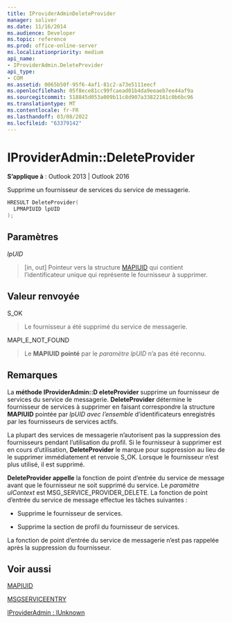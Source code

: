 ```yaml
---
title: IProviderAdminDeleteProvider
manager: soliver
ms.date: 11/16/2014
ms.audience: Developer
ms.topic: reference
ms.prod: office-online-server
ms.localizationpriority: medium
api_name:
- IProviderAdmin.DeleteProvider
api_type:
- COM
ms.assetid: 0065b50f-95f6-4af1-81c2-a73e5111eecf
ms.openlocfilehash: 05f8ece81cc99fcaead01b4da9eeaeb7ee44af9a
ms.sourcegitcommit: 518845d053a009b11c8d907a33822161c0b6bc96
ms.translationtype: MT
ms.contentlocale: fr-FR
ms.lasthandoff: 03/08/2022
ms.locfileid: "63379142"
---
```

# <a name="iprovideradmindeleteprovider"></a>IProviderAdmin::DeleteProvider

  
  
**S’applique à** : Outlook 2013 | Outlook 2016 
  
Supprime un fournisseur de services du service de messagerie.
  
```cpp
HRESULT DeleteProvider(
  LPMAPIUID lpUID
);
```

## <a name="parameters"></a>Paramètres

 _lpUID_
  
> [in, out] Pointeur vers la structure [MAPIUID](mapiuid.md) qui contient l’identificateur unique qui représente le fournisseur à supprimer. 
    
## <a name="return-value"></a>Valeur renvoyée

S_OK 
  
> Le fournisseur a été supprimé du service de messagerie.
    
MAPI_E_NOT_FOUND 
  
> Le **MAPIUID pointé** par le  _paramètre lpUID_ n’a pas été reconnu. 
    
## <a name="remarks"></a>Remarques

La **méthode IProviderAdmin::D eleteProvider** supprime un fournisseur de services du service de messagerie. **DeleteProvider** détermine le fournisseur de services à supprimer en faisant correspondre la structure **MAPIUID** pointée par  _lpUID avec l’ensemble_ d’identificateurs enregistrés par les fournisseurs de services actifs. 
  
La plupart des services de messagerie n’autorisent pas la suppression des fournisseurs pendant l’utilisation du profil. Si le fournisseur à supprimer est en cours d’utilisation, **DeleteProvider** le marque pour suppression au lieu de le supprimer immédiatement et renvoie S_OK. Lorsque le fournisseur n’est plus utilisé, il est supprimé. 
  
 **DeleteProvider appelle** la fonction de point d’entrée du service de message avant que le fournisseur ne soit supprimé du service. Le  _paramètre ulContext_ est MSG_SERVICE_PROVIDER_DELETE. La fonction de point d’entrée du service de message effectue les tâches suivantes : 
  
- Supprime le fournisseur de services.
    
- Supprime la section de profil du fournisseur de services.
    
La fonction de point d’entrée du service de messagerie n’est pas rappelée après la suppression du fournisseur.
  
## <a name="see-also"></a>Voir aussi



[MAPIUID](mapiuid.md)
  
[MSGSERVICEENTRY](msgserviceentry.md)
  
[IProviderAdmin : IUnknown](iprovideradminiunknown.md)

